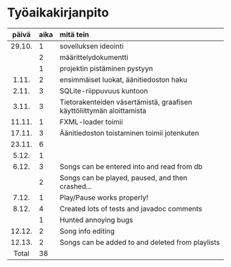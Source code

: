 # Työaikakirjanpito

| päivä | aika | mitä tein  |
| :----:|:-----| :-----|
| 29.10. | 1    | sovelluksen ideointi |
| | 2 | määrittelydokumentti|
| | 1 | projektin pistäminen pystyyn |
| 1.11.  | 2    | ensimmäiset luokat, äänitiedoston haku |
| 2.11.  | 3    | SQLite-riippuvuus kuntoon |
| 3.11.  | 3    | Tietorakenteiden väsertämistä, graafisen käyttöliittymän aloittamista | 
| 11.11. | 1    | FXML-loader toimii |
| 17.11. | 3    | Äänitiedoston toistaminen toimii jotenkuten |
| 23.11. | 6    | |
| 5.12. | 1     | |
| 6.12. | 3     | Songs can be entered into and read from db |
|       | 2     | Songs can be played, paused, and then crashed... |
| 7.12. | 1     | Play/Pause works properly! |
| 8.12. | 4     | Created lots of tests and javadoc comments|
|       | 1     | Hunted annoying bugs |
| 12.12. | 2    | Song info editing |
| 12.13. | 2    | Songs can be added to and deleted from playlists |
| Total | 38 | |
